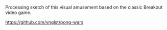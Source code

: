 Processing sketch of this visual amusement based on the classic Breakout video game.

https://github.com/vnglst/pong-wars


